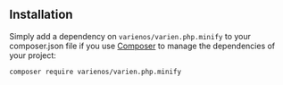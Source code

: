 ## Installation

Simply add a dependency on `varienos/varien.php.minify` to your composer.json file if you use [Composer](https://getcomposer.org/) to manage the dependencies of your project:

```sh
composer require varienos/varien.php.minify
```